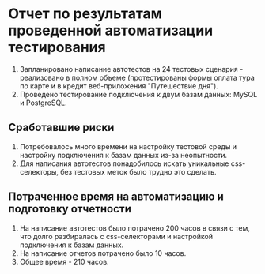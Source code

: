 # Отчет по результатам проведенной автоматизации тестирования

1. Запланировано написание автотестов на 24 тестовых сценария - реализовано в полном объеме (протестированы формы оплата тура по карте и в кредит веб-приложения "Путешествие дня").
2. Проведено тестирование подключения к двум базам данных: MySQL и PostgreSQL.

## Сработавшие риски

1. Потребовалось много времени на настройку тестовой среды и настройку подключения к базам данных из-за неопытности.
2. Для написания автотестов понадобилось искать уникальные css-селекторы, без тестовых меток было трудно это сделать.

## Потраченное время на автоматизацию и подготовку отчетности

1. На написание автотестов было потрачено 200 часов в связи с тем, что долго разбиралась с css-селекторами и настройкой подключения к базам данных.
2. На написание отчетов потрачено было 10 часов.
3. Общее время - 210 часов.